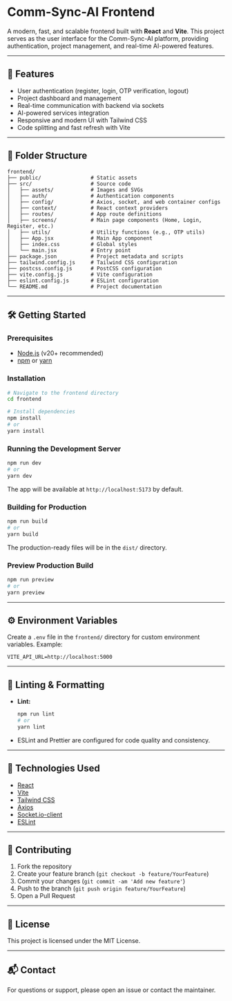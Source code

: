# Comm-Sync-AI Frontend

A modern, fast, and scalable frontend built with **React** and **Vite**. This project serves as the user interface for the Comm-Sync-AI platform, providing authentication, project management, and real-time AI-powered features.

---

## 🚀 Features
- User authentication (register, login, OTP verification, logout)
- Project dashboard and management
- Real-time communication with backend via sockets
- AI-powered services integration
- Responsive and modern UI with Tailwind CSS
- Code splitting and fast refresh with Vite

---

## 📁 Folder Structure
```
frontend/
├── public/                # Static assets
├── src/                   # Source code
│   ├── assets/            # Images and SVGs
│   ├── auth/              # Authentication components
│   ├── config/            # Axios, socket, and web container configs
│   ├── context/           # React context providers
│   ├── routes/            # App route definitions
│   ├── screens/           # Main page components (Home, Login, Register, etc.)
│   ├── utils/             # Utility functions (e.g., OTP utils)
│   ├── App.jsx            # Main App component
│   ├── index.css          # Global styles
│   └── main.jsx           # Entry point
├── package.json           # Project metadata and scripts
├── tailwind.config.js     # Tailwind CSS configuration
├── postcss.config.js      # PostCSS configuration
├── vite.config.js         # Vite configuration
├── eslint.config.js       # ESLint configuration
└── README.md              # Project documentation
```

---

## 🛠️ Getting Started

### Prerequisites
- [Node.js](https://nodejs.org/) (v20+ recommended)
- [npm](https://www.npmjs.com/) or [yarn](https://yarnpkg.com/)

### Installation
```bash
# Navigate to the frontend directory
cd frontend

# Install dependencies
npm install
# or
yarn install
```

### Running the Development Server
```bash
npm run dev
# or
yarn dev
```
The app will be available at `http://localhost:5173` by default.

### Building for Production
```bash
npm run build
# or
yarn build
```
The production-ready files will be in the `dist/` directory.

### Preview Production Build
```bash
npm run preview
# or
yarn preview
```

---

## ⚙️ Environment Variables
Create a `.env` file in the `frontend/` directory for custom environment variables. Example:
```
VITE_API_URL=http://localhost:5000
```

---

## 🧹 Linting & Formatting
- **Lint:**
  ```bash
  npm run lint
  # or
  yarn lint
  ```
- ESLint and Prettier are configured for code quality and consistency.

---

## 🧩 Technologies Used
- [React](https://react.dev/)
- [Vite](https://vitejs.dev/)
- [Tailwind CSS](https://tailwindcss.com/)
- [Axios](https://axios-http.com/)
- [Socket.io-client](https://socket.io/docs/v4/client-api/)
- [ESLint](https://eslint.org/)

---

## 🤝 Contributing
1. Fork the repository
2. Create your feature branch (`git checkout -b feature/YourFeature`)
3. Commit your changes (`git commit -am 'Add new feature'`)
4. Push to the branch (`git push origin feature/YourFeature`)
5. Open a Pull Request

---

## 📄 License
This project is licensed under the MIT License.

---

## 📬 Contact
For questions or support, please open an issue or contact the maintainer.
